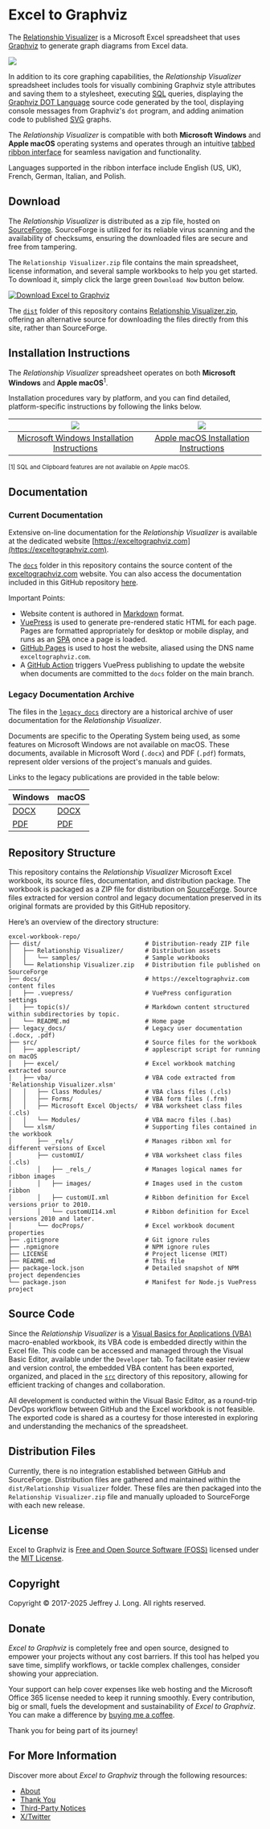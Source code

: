 # Excel to Graphviz

The [Relationship Visualizer](https://exceltographviz.com/) is a Microsoft Excel spreadsheet that uses [Graphviz](https://graphviz.org) to generate graph diagrams from Excel data. 

![](./docs/overview/styles_applied.png)

In addition to its core graphing capabilities, the *Relationship Visualizer* spreadsheet includes tools for visually combining Graphviz style attributes and saving them to a stylesheet, executing [SQL](https://en.wikipedia.org/wiki/SQL) queries, displaying the [Graphviz DOT Language](https://graphviz.org/doc/info/lang.html) source code generated by the tool, displaying console messages from Graphviz's `dot` program, and adding animation code to published [SVG](https://en.wikipedia.org/wiki/SVG) graphs. 

The *Relationship Visualizer* is compatible with both **Microsoft Windows** and **Apple macOS** operating systems and operates through an intuitive [tabbed ribbon interface](https://en.wikipedia.org/wiki/Ribbon_(computing)) for seamless navigation and functionality.

Languages supported in the ribbon interface include English (US, UK), French, German, Italian, and Polish.

## Download

The *Relationship Visualizer* is distributed as a zip file, hosted on [SourceForge](https://sourceforge.net/projects/relationship-visualizer/). SourceForge is utilized for its reliable virus scanning and the availability of checksums, ensuring the downloaded files are secure and free from tampering.

The `Relationship Visualizer.zip` file contains the main spreadsheet, license information, and several sample workbooks to help you get started. To download it, simply click the large green `Download Now` button below. 

[![Download Excel to Graphviz](https://a.fsdn.com/con/app/sf-download-button)](https://sourceforge.net/projects/relationship-visualizer/files/latest/download)

The [`dist`](./dist/) folder of this repository contains [Relationship Visualizer.zip](./dist/Relationship%20Visualizer.zip), offering an alternative source for downloading the files directly from this site, rather than SourceForge.

## Installation Instructions

The *Relationship Visualizer* spreadsheet operates on both **Microsoft Windows** and **Apple macOS**<sup>1</sup>. 

Installation procedures vary by platform, and you can find detailed, platform-specific instructions by following the links below.

| <center><a href="./docs/install-win/README.md"><img src="./docs/install/winos.png" /></a></center> | <center><a href="./docs/install-mac/README.md"><img src="./docs/install/macos.png"/></a></center> |
| ------------------- | ------------------------------- |
| <center>[Microsoft Windows Installation Instructions](./docs/install-win/README.md)</center> | <center>[Apple macOS Installation Instructions](./docs/install-mac/README.md)</center> |

<small>[1] SQL and Clipboard features are not available on Apple macOS.</small>

## Documentation

### Current Documentation

Extensive on-line documentation for the *Relationship Visualizer* is available at the dedicated website [https://exceltographviz.com](https://exceltographviz.com). 

The [`docs`](./docs/) folder in this repository contains the source content of the [exceltographviz.com](https://exceltographviz.com) website. You can also access the documentation included in this GitHub repository [here](./docs/README.md).

Important Points:
- Website content is authored in [Markdown](https://www.markdownguide.org/basic-syntax/) format.
- [VuePress](https://vuepress.vuejs.org/) is used to generate pre-rendered static HTML for each page. Pages are formatted appropriately for desktop or mobile display, and runs as an [SPA](https://en.wikipedia.org/wiki/Single-page_application) once a page is loaded. 
- [GitHub Pages]([link](./docs/README.md)) is used to host the website, aliased using the DNS name `exceltographviz.com`.
- A [GitHub Action](https://docs.github.com/en/actions) triggers VuePress publishing to update the website when documents are committed to the `docs` folder on the main branch. 

### Legacy Documentation Archive

The files in the [`legacy_docs`](./legacy_docs/) directory are a historical archive of user documentation for the *Relationship Visualizer*. 

Documents are specific to the Operating System being used, as some features on Microsoft Windows are not available on macOS. These documents, available in Microsoft Word (`.docx`) and PDF (`.pdf`) formats, represent older versions of the project's manuals and guides.

Links to the legacy publications are provided in the table below:

| Windows | macOS |
| ------- | ----- |
| [DOCX](./legacy_docs/Relationship_Visualizer_WinOS_v6.0.docx)    | [DOCX](./legacy_docs/Relationship_Visualizer_macOS_v6.0.docx)  |
| [PDF](./legacy_docs/Relationship_Visualizer_WinOS_v6.0.pdf)    | [PDF](./legacy_docs/Relationship_Visualizer_macOS_v6.0.pdf)  |

## Repository Structure

This repository contains the *Relationship Visualizer* Microsoft Excel workbook, its source files, documentation, and distribution package. The workbook is packaged as a ZIP file for distribution on [SourceForge](https://sourceforge.net/projects/relationship-visualizer/). Source files extracted for version control and legacy documentation preserved in its original formats are provided by this GitHub repository.

Here’s an overview of the directory structure:

```
excel-workbook-repo/
├── dist/                             # Distribution-ready ZIP file
│   ├── Relationship Visualizer/      # Distribution assets
│   │   └── samples/                  # Sample workbooks
│   └── Relationship Visualizer.zip   # Distribution file published on SourceForge
├── docs/                             # https://exceltographviz.com content files
│   ├── .vuepress/                    # VuePress configuration settings
│   ├── topic(s)/                     # Markdown content structured within subdirectories by topic.
│   └── README.md                     # Home page
├── legacy_docs/                      # Legacy user documentation (.docx, .pdf)
├── src/                              # Source files for the workbook
│   ├── applescript/                  # applescript script for running on macOS
│   ├── excel/                        # Excel workbook matching extracted source
│   ├── vba/                          # VBA code extracted from 'Relationship Visualizer.xlsm'
│   │   ├── Class Modules/            # VBA class files (.cls)
│   │   ├── Forms/                    # VBA form files (.frm)
│   │   ├── Microsoft Excel Objects/  # VBA worksheet class files (.cls)
│   │   └── Modules/                  # VBA macro files (.bas)
│   └── xlsm/                         # Supporting files contained in the workbook
│       ├── _rels/                    # Manages ribbon xml for different versions of Excel
│       ├── customUI/                 # VBA worksheet class files (.cls)
│       │   ├── _rels_/               # Manages logical names for ribbon images
│       │   ├── images/               # Images used in the custom ribbon
│       │   ├── customUI.xml          # Ribbon definition for Excel versions prior to 2010.
│       │   └── customUI14.xml        # Ribbon definition for Excel versions 2010 and later.
│       └── docProps/                 # Excel workbook document properties
├── .gitignore                        # Git ignore rules
├── .npmignore                        # NPM ignore rules
├── LICENSE                           # Project license (MIT)
├── README.md                         # This file
├── package-lock.json                 # Detailed snapshot of NPM project dependencies
└── package.json                      # Manifest for Node.js VuePress project
```

## Source Code

Since the *Relationship Visualizer* is a [Visual Basics for Applications (VBA)](https://en.wikipedia.org/wiki/Visual_Basic_for_Applications) macro-enabled workbook, its VBA code is embedded directly within the Excel file. This code can be accessed and managed through the Visual Basic Editor, available under the `Developer` tab. To facilitate easier review and version control, the embedded VBA content has been exported, organized, and placed in the [`src`](./src/) directory of this repository, allowing for efficient tracking of changes and collaboration.

All development is conducted within the Visual Basic Editor, as a round-trip DevOps workflow between GitHub and the Excel workbook is not feasible. The exported code is shared as a courtesy for those interested in exploring and understanding the mechanics of the spreadsheet.

## Distribution Files

Currently, there is no integration established between GitHub and SourceForge. Distribution files are gathered and maintained within the `dist/Relationship Visualizer` folder. These files are then packaged into the `Relationship Visualizer.zip` file and manually uploaded to SourceForge with each new release.

## License

Excel to Graphviz is [Free and Open Source Software (FOSS)](https://en.wikipedia.org/wiki/Free_and_open-source_software) licensed under the [MIT License](/LICENSE).

## Copyright

Copyright © 2017-2025 Jeffrey J. Long. All rights reserved.

## Donate

*Excel to Graphviz* is completely free and open source, designed to empower your projects without any cost barriers. If this tool has helped you save time, simplify workflows, or tackle complex challenges, consider showing your appreciation. 

Your support can help cover expenses like web hosting and the Microsoft Office 365 license needed to keep it running smoothly. Every contribution, big or small, fuels the development and sustainability of *Excel to Graphviz*. You can make a difference by [buying me a coffee](https://buymeacoffee.com/exceltographviz).

Thank you for being part of its journey!

## For More Information

Discover more about *Excel to Graphviz* through the following resources:
- [About](./docs/about/README.md)
- [Thank You](./docs/acknowledge/README.md#thank-you)
- [Third-Party Notices](./docs/acknowledge/README.md#third-party-notices)
- [X/Twitter](https://x.com/ExcelToGraphviz)

